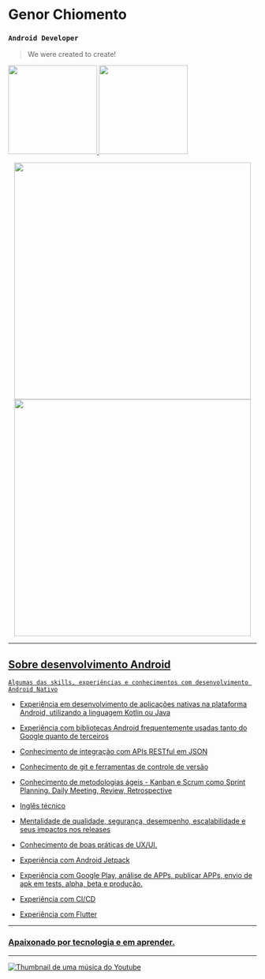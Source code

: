 # Genor Chiomento 

### `Android Developer`

> We were created to create!

 <div>
  <a href="https://github.com/genorchiomento">
  <img height="180em" src="https://github-readme-stats.vercel.app/api?username=genorchiomento&show_icons=true&theme=dracula&include_all_commits=true&count_private=true"/>
  <img height="180em" src="https://github-readme-stats.vercel.app/api/top-langs/?username=genorchiomento&layout=compact&langs_count=7&theme=dracula"/>
</div>

<p align="center">
  <img width="480px" src="https://github-readme-stats.vercel.app/api?username=genorchiomento&show_icons=true&theme=radical" />
  <img width="480px" src="https://github-readme-stats.vercel.app/api/top-langs/?username=genorchiomento&hide=html&layout=compact&theme=radical" />
</p>

----

## Sobre desenvolvimento Android

`Algumas das skills, experiências e conhecimentos com desenvolvimento Android Nativo` 

- Experiência em desenvolvimento de aplicações nativas na plataforma Android, utilizando a linguagem Kotlin ou Java

- Experiência com bibliotecas Android frequentemente usadas tanto do Google quanto de terceiros

- Conhecimento de integração com APIs RESTful em JSON

- Conhecimento de git e ferramentas de controle de versão

- Conhecimento de metodologias ágeis - Kanban e Scrum como Sprint Planning, Daily Meeting, Review, Retrospective

- Inglês técnico

- Mentalidade de qualidade, segurança, desempenho, escalabilidade e seus impactos nos releases

- Conhecimento de boas práticas de UX/UI.

- Experiência com Android Jetpack

- Experiência com Google Play, análise de APPs, publicar APPs, envio de apk em tests, alpha, beta e produção.

- Experiência com CI/CD

- Experiência com Flutter

----
### Apaixonado por tecnologia e em aprender.

----

[![Thumbnail de uma música do Youtube](https://i.ytimg.com/vi/Oextk-If8HQ/hqdefault.jpg)](https://www.youtube.com/watch?v=Oextk-If8HQ)
